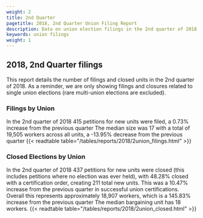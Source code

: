```yaml
---
weight: 2
title: 2nd Quarter
pagetitle: 2018, 2nd Quarter Union Filing Report
description: Data on union election filings in the 2nd quarter of 2018
keywords: union filings
weight: 1
---
```


## 2018, 2nd Quarter filings

This report details the number of filings and closed units in the 2nd quarter of 2018. As a reminder, we are only showing filings and closures related to single union elections (rare multi-union elections are excluded).

### Filings by Union
In the 2nd quarter of 2018 415 petitions for new units were filed, a 0.73% increase from the previous quarter The median size was 17 with a total of 19,505 workers across all units, a -13.95% decrease from the previous quarter
{{< readtable table="/tables/reports/2018/2union_filings.html" >}}

### Closed Elections by Union
In the 2nd quarter of 2018 437 petitions for new units were closed (this includes petitions where no election was ever held), with 48.28% closed with a certification order, creating 211 total new units. This was a 10.47% increase from the previous quarter in successful union certifications. Overall this represents approximately 18,907 workers, which is a 145.83% increase from the previous quarter The median bargaining unit has 18 workers.
{{< readtable table="/tables/reports/2018/2union_closed.html" >}}
